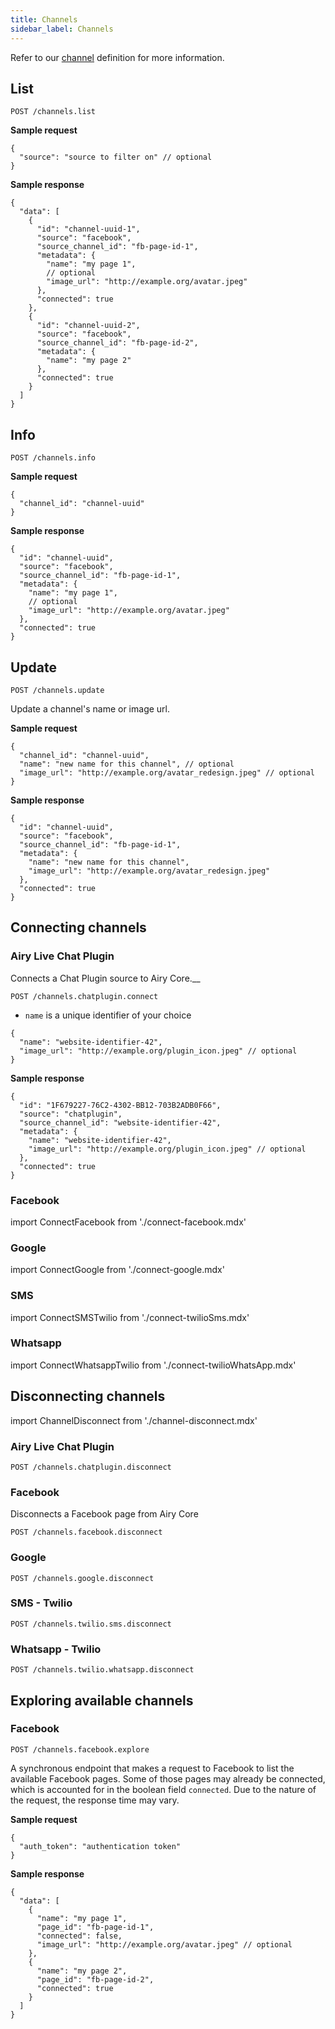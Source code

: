 ```yaml
---
title: Channels
sidebar_label: Channels
---
```


Refer to our [channel](getting-started/glossary.md#channel) definition
for more information.

## List

`POST /channels.list`

**Sample request**

```json5
{
  "source": "source to filter on" // optional
}
```

**Sample response**

```json5
{
  "data": [
    {
      "id": "channel-uuid-1",
      "source": "facebook",
      "source_channel_id": "fb-page-id-1",
      "metadata": {
        "name": "my page 1",
        // optional
        "image_url": "http://example.org/avatar.jpeg"
      },
      "connected": true
    },
    {
      "id": "channel-uuid-2",
      "source": "facebook",
      "source_channel_id": "fb-page-id-2",
      "metadata": {
        "name": "my page 2"
      },
      "connected": true
    }
  ]
}
```

## Info

`POST /channels.info`

**Sample request**

```json5
{
  "channel_id": "channel-uuid"
}
```

**Sample response**

```json5
{
  "id": "channel-uuid",
  "source": "facebook",
  "source_channel_id": "fb-page-id-1",
  "metadata": {
    "name": "my page 1",
    // optional
    "image_url": "http://example.org/avatar.jpeg"
  },
  "connected": true
}
```

## Update

`POST /channels.update`

Update a channel's name or image url.

**Sample request**

```json5
{
  "channel_id": "channel-uuid",
  "name": "new name for this channel", // optional
  "image_url": "http://example.org/avatar_redesign.jpeg" // optional
}
```

**Sample response**

```json5
{
  "id": "channel-uuid",
  "source": "facebook",
  "source_channel_id": "fb-page-id-1",
  "metadata": {
    "name": "new name for this channel",
    "image_url": "http://example.org/avatar_redesign.jpeg"
  },
  "connected": true
}
```

## Connecting channels

### Airy Live Chat Plugin

Connects a Chat Plugin source to Airy Core.\_\_

```
POST /channels.chatplugin.connect
```

- `name` is a unique identifier of your choice

```json5
{
  "name": "website-identifier-42",
  "image_url": "http://example.org/plugin_icon.jpeg" // optional
}
```

**Sample response**

```json5
{
  "id": "1F679227-76C2-4302-BB12-703B2ADB0F66",
  "source": "chatplugin",
  "source_channel_id": "website-identifier-42",
  "metadata": {
    "name": "website-identifier-42",
    "image_url": "http://example.org/plugin_icon.jpeg" // optional
  },
  "connected": true
}
```

### Facebook

import ConnectFacebook from './connect-facebook.mdx'

<ConnectFacebook />

### Google

import ConnectGoogle from './connect-google.mdx'

<ConnectGoogle />

### SMS

import ConnectSMSTwilio from './connect-twilioSms.mdx'

<ConnectSMSTwilio />

### Whatsapp

import ConnectWhatsappTwilio from './connect-twilioWhatsApp.mdx'

<ConnectWhatsappTwilio />

## Disconnecting channels

import ChannelDisconnect from './channel-disconnect.mdx'

### Airy Live Chat Plugin

```
POST /channels.chatplugin.disconnect
```

<ChannelDisconnect />

### Facebook

Disconnects a Facebook page from Airy Core

```
POST /channels.facebook.disconnect
```

<ChannelDisconnect />

### Google

```
POST /channels.google.disconnect
```

<ChannelDisconnect />

### SMS - Twilio

```
POST /channels.twilio.sms.disconnect
```

<ChannelDisconnect />

### Whatsapp - Twilio

```
POST /channels.twilio.whatsapp.disconnect
```

<ChannelDisconnect />

## Exploring available channels

### Facebook

`POST /channels.facebook.explore`

A synchronous endpoint that makes a request to Facebook
to list the available Facebook pages. Some of those pages may already
be connected, which is accounted for in the boolean field `connected`. Due to
the nature of the request, the response time may vary.

**Sample request**

```json5
{
  "auth_token": "authentication token"
}
```

**Sample response**

```json5
{
  "data": [
    {
      "name": "my page 1",
      "page_id": "fb-page-id-1",
      "connected": false,
      "image_url": "http://example.org/avatar.jpeg" // optional
    },
    {
      "name": "my page 2",
      "page_id": "fb-page-id-2",
      "connected": true
    }
  ]
}
```
